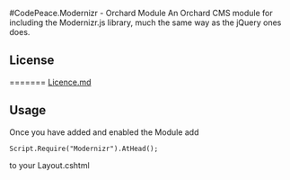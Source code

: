﻿#CodePeace.Modernizr - Orchard Module
An Orchard CMS module for including the Modernizr.js library, much the same way as the jQuery ones does.

## License
=======
[Licence.md](https://github.com/philpeace/CodePeace.Modernizr/blob/master/License.md)

## Usage
Once you have added and enabled the Module add

	Script.Require("Modernizr").AtHead();

to your Layout.cshtml